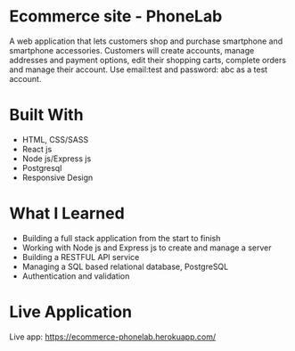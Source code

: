 # **Ecommerce site - PhoneLab**
A web application that lets customers shop and purchase smartphone and smartphone accessories. Customers will create accounts, manage addresses and payment options, edit their shopping carts, complete orders and manage their account. Use email:test and password: abc as a test account. 

# **Built With**
- HTML, CSS/SASS
- React js
- Node js/Express js
- Postgresql 
- Responsive Design

# **What I Learned**
- Building a full stack application from the start to finish
- Working with Node js and Express js to create and manage a server
- Building a RESTFUL API service
- Managing a SQL based relational database, PostgreSQL 
- Authentication and validation


# **Live Application**
Live app: https://ecommerce-phonelab.herokuapp.com/